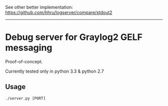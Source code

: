 See other better implementation:
https://github.com/hhru/logserver/compare/stdout2

----

# Debug server for Graylog2 GELF messaging

Proof-of-concept.

Currently tested only in python 3.3 & python 2.7

## Usage

```
./server.py [PORT]
```
